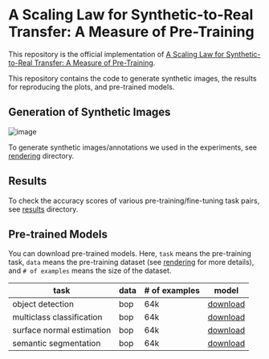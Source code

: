 # A Scaling Law for Synthetic-to-Real Transfer: A Measure of Pre-Training

This repository is the official implementation of [A Scaling Law for Synthetic-to-Real Transfer: A Measure of Pre-Training](https://arxiv.org/abs/xxxx). 

This repository contains the code to generate synthetic images, the results for reproducing the plots, and pre-trained models. 


## Generation of Synthetic Images

![image](https://media.github.pfidev.jp/user/285/files/e531d500-ef81-11eb-8fe5-ca07a487dbbf)

To generate synthetic images/annotations we used in the experiments, see [rendering](./rendering) directory.

## Results

To check the accuracy scores of various pre-training/fine-tuning task pairs, see [results](./results) directory. 

## Pre-trained Models

You can download pre-trained models. Here, `task` means the pre-training task, `data` means the pre-training dataset (see [rendering](./rendering) for more details), and `# of examples` means the size of the dataset. 

|task 	|data  	|# of examples  	|model   	|
|---	|----	|---	|---	|
|object detection	|bop 	|64k   	|[download](https://drive.google.com/mymodel.pth)  	|
|multiclass classification	|bop 	|64k   	|[download](https://drive.google.com/mymodel.pth)  	|
|surface normal estimation	|bop 	|64k   	|[download](https://drive.google.com/mymodel.pth)  	|
|semantic segmentation	|bop 	|64k   	|[download](https://drive.google.com/mymodel.pth)  	|


